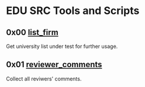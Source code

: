 # EDU SRC Tools and Scripts

## 0x00 [list_firm](./list_firm)

Get university list under test for further usage.

## 0x01 [reviewer_comments](./reviewer_comments)

Collect all reviwers' comments.
